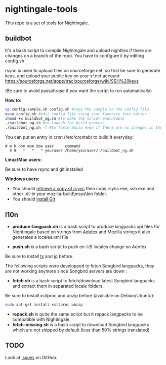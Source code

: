 nightingale-tools
=================

This repo is a set of tools for Nightingale.

## buildbot
It's a bash script to compile Nightingale and upload nightlies if there are changes on a branch of the repo.
You have to configure it by editing config.sh

rsync is used to upload files on sourceforge.net, so first be sure to generate keys, and upload your public key on your sf.net account:
https://sourceforge.net/apps/trac/sourceforge/wiki/SSH%20keys

(Be sure to avoid passphrase if you want the script to run automatically)

**How to:**

```bash
cp config-sample.sh config.sh #copy the sample to the config file
nano config.sh #edit config file using your favorite text editor
chmod +x buildbot_ng.sh #to make the script executable
./buildbot_ng.sh #to launch the build process
./buildbot_ng.sh -f #to force build even if there are no changes in the branch
```
You can put an entry in cron (/etc/crontab) to build it everyday:

```cron
# m h dom mon dow user     command
  0 0   *   *   * youruser /home/youruser/./buildbot_ng.sh
```

**Linux/Mac users:**

Be sure to have rsync and git installed

**Windows users:**

* You should [retrieve a copy of rsync](https://www.itefix.no/i2/sites/default/files/cwRsync_4.0.5_Installer.zip) then copy rsync.exe, ssh.exe and other .dll in your mozilla-build\msys\bin folder.
* You should [install Git](http://git-scm.com/)


## l10n

  * **produce-langpack.sh** is a bash script to produce langpacks xpi files for Nightingale based on strings from [Adofex](http://beta.babelzilla.org/projects/p/Nightingale/) and Mozilla strings it also generates a locales.xml file

  * **push.sh** is a bash script to push en-US locales change on Adofex

Be sure to install [tx](http://blog.babelzilla.org/2012/11/09/beta-babelzilla-live/) and [jq](http://stedolan.github.io/jq/download/) before.

The following scripts were developped to fetch Songbird langpacks, they are not working anymore since Songbird servers are down :

  * **fetch.sh** is a bash script to fetch/download latest Songbird langpacks and extract them in separated locale folders.

Be sure to install xsltproc and unzip before (available on Debian/Ubuntu):
```bash
sudo apt-get install xsltproc unzip
```

  * **repack.sh** is quite the same script but it repack langpacks to be compatible with Nightingale.
  * **fetch-missing.sh** is a bash script to download Songbird langpacks which are not shipped by default (less than 50% strings translated)


## TODO
Look at [issues](https://github.com/GeekShadow/nightingale-tools/issues?state=open) on GitHub.

